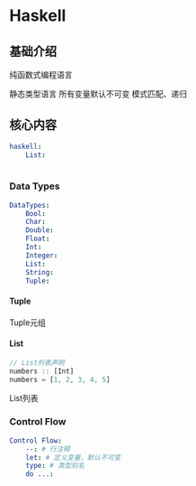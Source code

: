 # Haskell


## 基础介绍

纯函数式编程语言

静态类型语言
所有变量默认不可变
模式匹配、递归



## 核心内容
```yaml
haskell:
    List:
        
```



### Data Types
```yaml
DataTypes:
    Bool:
    Char:
    Double:
    Float:
    Int:
    Integer:
    List:
    String:
    Tuple:
```


#### Tuple

Tuple元组


#### List
```js
// List列表声明
numbers :: [Int]
numbers = [1, 2, 3, 4, 5]
```

List列表



### Control Flow
```yaml
Control Flow:
    --: # 行注释
    let: # 定义变量，默认不可变
    type: # 类型别名
    do ...:
```